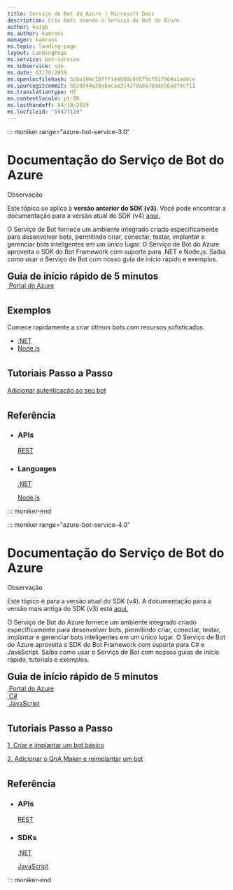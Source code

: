 ```yaml
---
title: Serviço de Bot do Azure | Microsoft Docs
description: Crie bots usando o Serviço de Bot do Azure.
author: kaiqb
ms.author: kamrani
manager: kamrani
ms.topic: landing-page
layout: LandingPage
ms.service: bot-service
ms.subservice: sdk
ms.date: 03/28/2019
ms.openlocfilehash: 5c6a194c18fff144090c095f9cf01f964a1ad4ce
ms.sourcegitcommit: 562dd44e38abacaa31427da5675da556a970cf11
ms.translationtype: HT
ms.contentlocale: pt-BR
ms.lasthandoff: 04/10/2019
ms.locfileid: "59477119"
---
```

::: moniker range="azure-bot-service-3.0"

<div class="content">
    <h1>Documentação do Serviço de Bot do Azure</h1>
    <div class="alert is-info">
        <p class="alert-title"><span class="docon docon-status-error-outline"></span> Observação</p>
        <p>Este tópico se aplica à <strong>versão anterior do SDK (v3)</strong>. Você pode encontrar a documentação para a versão atual do SDK (v4) <a href="https://docs.microsoft.com/en-us/azure/bot-service/?view=azure-bot-service-4.0" data-linktype="external">aqui.</a></p>
    </div>
    <div class="intro" style="min-width: 200px">
        <p>O Serviço de Bot fornece um ambiente integrado criado especificamente para desenvolver bots, permitindo criar, conectar, testar, implantar e gerenciar bots inteligentes em um único lugar. O Serviço de Bot do Azure aproveita o SDK do Bot Framework com suporte para .NET e Node.js. Saiba como usar o Serviço de Bot com nosso guia de início rápido e exemplos.</p>
    </div>
<h2 style="margin-top: 18px; margin-bottom: 0px;">Guia de início rápido de 5 minutos</h2>
<div class="ico48Case">
    <div class="ico48Link">
        <a href="/bot-framework/bot-service-quickstart">
            <img src="media/index/azure_portal.png" alt="">
            <span>Portal do Azure</span>
        </a>
    </div>
</div>
 
<h2 style="margin-top: 36px">Exemplos</h2>
<p>Comece rapidamente a criar ótimos bots com recursos sofisticados.</p>
<ul>
    <li><a href="https://github.com/Microsoft/BotBuilder-Samples/tree/v3-sdk-samples/CSharp">.NET</a></li>
    <li><a href="https://github.com/Microsoft/BotBuilder-Samples/tree/v3-sdk-samples/Node">Node.js</a></li>
</ul>
<h2 style="margin-top: 36px">Tutoriais Passo a Passo</h2>
<p> <a href="/bot-framework/bot-builder-tutorial-authentication">Adicionar autenticação ao seu bot</a> </p>
<h2 style="margin-top: 36px">Referência</h2>
<ul class="panelContent cardsD">
    <li>
        <div class="cardSize">
            <div class="cardPadding">
                <div class="card">
                    <div class="cardText">
                        <h3>APIs</h3>
                        <p><a href="https://aka.ms/botconnector-rest-api">REST</a></p>
                    </div>
                </div>
            </div>
        </div>
    </li>
    <li>
        <div class="cardSize">
            <div class="cardPadding">
                <div class="card">
                    <div class="cardText">
                        <h3>Languages</h3>
                        <p><a href="https://aka.ms/botframework-v3-cs-sdk">.NET</a></p>
                        <p><a href="https://docs.botframework.com/en-us/node/builder/chat-reference/modules/_botbuilder_d_.html">Node.js</a></p>
                    </div>
                </div>
            </div>
        </div>
    </li>
</ul>
</div>


::: moniker-end

::: moniker range="azure-bot-service-4.0"

<div class="content">
    <h1>Documentação do Serviço de Bot do Azure</h1>
    <div class="alert is-info">
        <p class="alert-title"><span class="docon docon-status-error-outline"></span> Observação</p>
        <p>Este tópico é para a versão atual do SDK (v4). A documentação para a versão mais antiga do SDK (v3) está <a href="https://docs.microsoft.com/en-us/azure/bot-service/?view=azure-bot-service-3.0" data-linktype="external">aqui.</a></p>
    </div>
    <div class="intro" style="min-width: 200px">
        <p>O Serviço de Bot do Azure fornece um ambiente integrado criado especificamente para desenvolver bots, permitindo criar, conectar, testar, implantar e gerenciar bots inteligentes em um único lugar. O Serviço de Bot do Azure aproveita o SDK do Bot Framework com suporte para C# e JavaScript. Saiba como usar o Serviço de Bot com nossos guias de início rápido, tutoriais e exemplos.
</p>
</div>

<h2 style="margin-top: 18px; margin-bottom: 0px;">Guia de início rápido de 5 minutos</h2>
<p style="margin-top: 6px; margin-bottom: 6px;"></p>
<div class="ico48Case">
    <div class="ico48Link">
        <a href="/bot-framework/bot-service-quickstart">
            <img src="media/index/azure_portal.png" alt="">
            <span>Portal do Azure</span>
        </a>
    </div>
    <div class="ico48Link">
        <a href="/bot-framework/dotnet/bot-builder-dotnet-sdk-quickstart">
            <img src="v4sdk/media/logo_csharp.svg" alt="">
            <span>C&#35;</span>
        </a>
    </div>
    <div class="ico48Link">
        <a href="/bot-framework/javascript/bot-builder-javascript-quickstart">
            <img src="v4sdk/media/logo_js.svg" alt="">
            <span>JavaScript</span>
        </a>
    </div>
</div>

<h2 style="margin-top: 36px">Tutoriais Passo a Passo</h2>
<p><a href="/bot-framework/bot-builder-tutorial-basic-deploy">1. Criar e implantar um bot básico</a></p>
<p><a href="/bot-framework/bot-builder-tutorial-add-qna">2. Adicionar o QnA Maker e reimplantar um bot</a></p>
<h2 style="margin-top: 36px">Referência</h2>
<ul class="panelContent cardsD">
    <li>
        <div class="cardSize">
            <div class="cardPadding">
                <div class="card">
                    <div class="cardText">
                        <h3>APIs</h3>
                        <p><a href="https://aka.ms/botconnector-rest-api">REST</a></p>
                    </div>
                </div>
            </div>
        </div>
    </li>
    <li>
        <div class="cardSize">
            <div class="cardPadding">
                <div class="card">
                    <div class="cardText">
                        <h3>SDKs</h3>
                        <p><a href="https://aka.ms/botframework-v4-cs-sdk">.NET</a></p>
                        <p><a href="https://github.com/Microsoft/botbuilder-js">JavaScript</a></p>
                    </div>
                </div>
            </div>
        </div>
    </li>
</ul>
</div>

::: moniker-end

